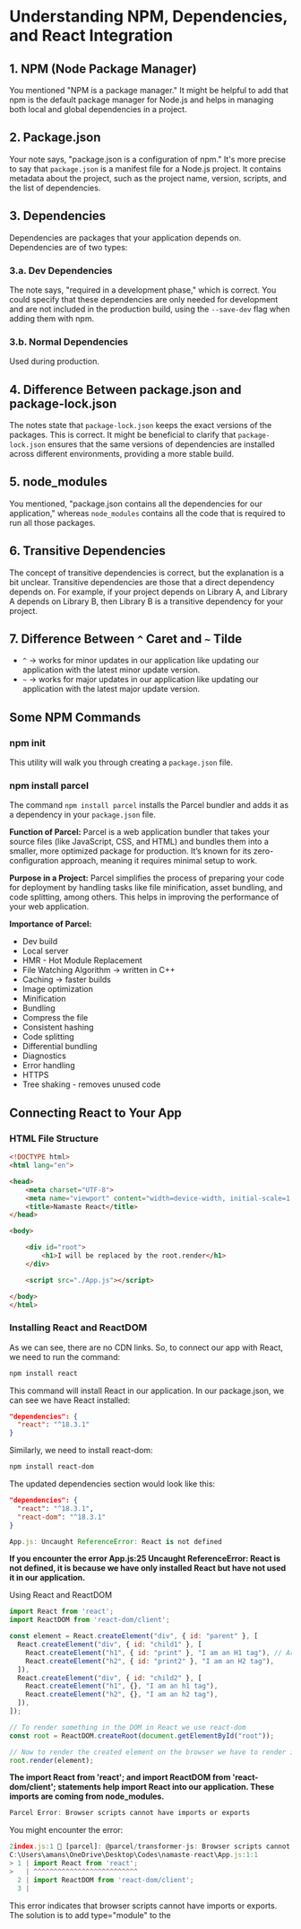 # Understanding NPM, Dependencies, and React Integration

## 1. NPM (Node Package Manager)

You mentioned "NPM is a package manager." It might be helpful to add that npm is the default package manager for Node.js and helps in managing both local and global dependencies in a project.

## 2. Package.json

Your note says, "package.json is a configuration of npm." It's more precise to say that `package.json` is a manifest file for a Node.js project. It contains metadata about the project, such as the project name, version, scripts, and the list of dependencies.

## 3. Dependencies

Dependencies are packages that your application depends on. Dependencies are of two types:

### 3.a. Dev Dependencies

The note says, "required in a development phase," which is correct. You could specify that these dependencies are only needed for development and are not included in the production build, using the `--save-dev` flag when adding them with npm.

### 3.b. Normal Dependencies

Used during production.

## 4. Difference Between package.json and package-lock.json

The notes state that `package-lock.json` keeps the exact versions of the packages. This is correct. It might be beneficial to clarify that `package-lock.json` ensures that the same versions of dependencies are installed across different environments, providing a more stable build.

## 5. node_modules

You mentioned, "package.json contains all the dependencies for our application," whereas `node_modules` contains all the code that is required to run all those packages.

## 6. Transitive Dependencies

The concept of transitive dependencies is correct, but the explanation is a bit unclear. Transitive dependencies are those that a direct dependency depends on. For example, if your project depends on Library A, and Library A depends on Library B, then Library B is a transitive dependency for your project.

## 7. Difference Between `^` Caret and `~` Tilde

- `^` -> works for minor updates in our application like updating our application with the latest minor update version.
- `~` -> works for major updates in our application like updating our application with the latest major update version.

## Some NPM Commands

### npm init

This utility will walk you through creating a `package.json` file.

### npm install parcel

The command `npm install parcel` installs the Parcel bundler and adds it as a dependency in your `package.json` file.

**Function of Parcel:** Parcel is a web application bundler that takes your source files (like JavaScript, CSS, and HTML) and bundles them into a smaller, more optimized package for production. It’s known for its zero-configuration approach, meaning it requires minimal setup to work.

**Purpose in a Project:** Parcel simplifies the process of preparing your code for deployment by handling tasks like file minification, asset bundling, and code splitting, among others. This helps in improving the performance of your web application.

**Importance of Parcel:**
- Dev build
- Local server
- HMR - Hot Module Replacement
- File Watching Algorithm -> written in C++
- Caching -> faster builds
- Image optimization
- Minification
- Bundling
- Compress the file
- Consistent hashing
- Code splitting
- Differential bundling
- Diagnostics
- Error handling
- HTTPS
- Tree shaking - removes unused code

## Connecting React to Your App

### HTML File Structure

```html
<!DOCTYPE html>
<html lang="en">

<head>
    <meta charset="UTF-8">
    <meta name="viewport" content="width=device-width, initial-scale=1.0">
    <title>Namaste React</title>
</head>

<body>

    <div id="root">
        <h1>I will be replaced by the root.render</h1>
    </div>

    <script src="./App.js"></script>

</body>
</html>
```

### Installing React and ReactDOM
As we can see, there are no CDN links. So, to connect our app with React, we need to run the command:

```bash
npm install react
```

This command will install React in our application. In our package.json, we can see we have React installed:

```json
"dependencies": {
  "react": "^18.3.1"
}
```
Similarly, we need to install react-dom:


```bash
npm install react-dom
```
The updated dependencies section would look like this:
```json
"dependencies": {
  "react": "^18.3.1",
  "react-dom": "^18.3.1"
}
```

```typescript
App.js: Uncaught ReferenceError: React is not defined
```
**If you encounter the error App.js:25 Uncaught ReferenceError: React is not defined, it is because we have only installed React but have not used it in our application.**

Using React and ReactDOM

```javascript
import React from 'react';
import ReactDOM from 'react-dom/client';

const element = React.createElement("div", { id: "parent" }, [
  React.createElement("div", { id: "child1" }, [
    React.createElement("h1", { id: "print" }, "I am an H1 tag"), // Array of children for child1
    React.createElement("h2", { id: "print2" }, "I am an H2 tag"),
  ]),
  React.createElement("div", { id: "child2" }, [
    React.createElement("h1", {}, "I am an h1 tag"),
    React.createElement("h2", {}, "I am an h2 tag"),
  ]),
]);

// To render something in the DOM in React we use react-dom
const root = ReactDOM.createRoot(document.getElementById("root"));

// Now to render the created element on the browser we have to render it using ReactDOM.
root.render(element);
```
**The import React from 'react'; and import ReactDOM from 'react-dom/client'; statements help import React into our application. These imports are coming from node_modules.**

```typescript
Parcel Error: Browser scripts cannot have imports or exports
```
You might encounter the error:

```typescript
2index.js:1 🚨 [parcel]: @parcel/transformer-js: Browser scripts cannot have imports or exports.
C:\Users\amans\OneDrive\Desktop\Codes\namaste-react\App.js:1:1
> 1 | import React from 'react';
>   | ^^^^^^^^^^^^^^^^^^^^^^^^^^
  2 | import ReactDOM from 'react-dom/client';
  3 |
```  
This error indicates that browser scripts cannot have imports or exports. The solution is to add type="module" to the <script> tag in your HTML file:

```javascript
<script type="module" src="./App.js"></script>
```
The Use of type="module"
***The type="module" attribute allows the use of ES6 modules, meaning you can use import and export statements in your JavaScript files. The App.js file is expected to contain your React components and the logic to render them into the DOM, typically using ReactDOM.render() or createRoot().render().***



